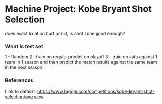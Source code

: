 # Machine Project: Kobe Bryant Shot Selection

does exact location hurt or not, is shot zone good enough?

### What is test set
1 - Random 
2 - train on regular predict on playoff 
3 - train on data against 1 team in 1 season and then predict the match results against 
the same team in the next season.  

### References
Link to dataset: https://www.kaggle.com/competitions/kobe-bryant-shot-selection/overview

